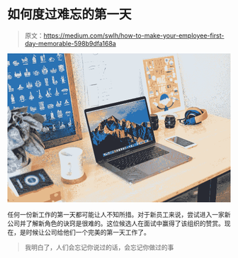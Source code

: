 # 如何度过难忘的第一天

> 原文：<https://medium.com/swlh/how-to-make-your-employee-first-day-memorable-598b9dfa168a>

![](img/bc7edac756f88532f437f8d3481823f8.png)

任何一份新工作的第一天都可能让人不知所措。对于新员工来说，尝试进入一家新公司并了解新角色的诀窍是很难的。这位候选人在面试中赢得了该组织的赞赏。现在，是时候让公司给他们一个完美的第一天工作了。

> 我明白了，人们会忘记你说过的话，会忘记你做过的事